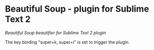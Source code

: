 Beautiful Soup - plugin for Sublime Text 2
==========================================

*Beautiful Soup beautifier for Sublime Text 2 plugin*

The key binding "super+k, super+i" is set to trigger the plugin.
